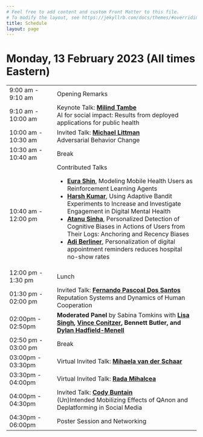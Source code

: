 ```yaml
---
# Feel free to add content and custom Front Matter to this file.
# To modify the layout, see https://jekyllrb.com/docs/themes/#overriding-theme-defaults
title: Schedule
layout: page
---
```


# Monday, 13 February 2023 (All times Eastern)
<table>
    <colgroup>
        <col width="25%" />
        <col width="75%" />
    </colgroup>
    <tbody>
        <tr>
            <td> 9:00 am - 9:10 am </td>
            <td> Opening Remarks </td>
        </tr>
        <tr>
            <td> 9:10 am - 10:00 am </td>
            <td>
                Keynote Talk: <b><a href = "https://seas.harvard.edu/person/milind-tambe">Milind Tambe</a></b> <br>
                AI for social impact: Results from deployed applications for public health
            </td>
        </tr>
        <tr>
            <td> 10:00 am - 10:30 am </td>
            <td>
                Invited Talk: <b><a href = "https://vivo.brown.edu/display/mlittman">Michael Littman</a></b> <br>
                Adversarial Behavior Change
            </td>
        </tr>
        <tr>
            <td> 10:30 am - 10:40 am </td>
            <td>
                Break
            </td>
        </tr>
        <tr>
            <td> 10:40 am - 12:00 pm </td>
            <td>
                Contributed Talks
                <ul>
                    <li> <b><a href = "https://eurashin.github.io/">Eura Shin</a></b>, Modeling Mobile Health Users as Reinforcement Learning Agents </li>
                    <li> <b><a href = "https://harsh-kumar.com/">Harsh Kumar</a></b>, Using Adaptive Bandit Experiments to Increase and Investigate Engagement in Digital Mental Health </li>
                    <li> <b><a href = "https://research.adobe.com/person/atanu-sinha/">Atanu Sinha</a></b>, Personalized Detection of Cognitive Biases in Actions of Users from Their Logs: Anchoring and Recency Biases </li>
                    <li> <b><a href = "https://www.apollo.io/people/Adi/Berliner/54a61a7574686938ac0363c2">Adi Berliner</a></b>, Personalization of digital appointment reminders reduces hospital no-show rates </li> 
                </ul>
            </td>
        </tr>
        <tr>
            <td> 12:00 pm - 1:30 pm </td>
            <td>
                Lunch
            </td>
        </tr>
        <tr>
            <td> 01:30 pm - 02:00 pm </td>
            <td>
                Invited Talk: <b><a href = "https://www.uva.nl/en/profile/p/a/f.p.santos/f.p.pascoal-dos-santos.html">Fernando Pascoal Dos Santos</a></b> <br>
                Reputation Systems and Dynamics of Human Cooperation
            </td>
        </tr>
        <tr>
            <td> 02:00pm - 02:50pm </td>
            <td>
                <b>Moderated Panel</b> by Sabina Tomkins with <b><a href = "https://people.cs.georgetown.edu/~singh/">Lisa Singh</a>, <a href = "http://www.cs.cmu.edu/~conitzer/">Vince Conitzer</a>, <a>Bennett Butler</a>, and <a href = "https://people.csail.mit.edu/dhm/">Dylan Hadfield-Menell</a></b> <br>               
            </td>
        </tr>
        <tr>
            <td> 02:50 pm - 03:00 pm </td>
            <td>
                Break
            </td>
        </tr>
        <tr>
            <td> 03:00pm - 03:30pm </td>
            <td>
                Virtual Invited Talk: <b><a href = "https://www.vanderschaar-lab.com/prof-mihaela-van-der-schaar/"> Mihaela van der Schaar</a></b> <br>
            </td>
        </tr>
        <tr>
            <td> 03:30pm - 04:00pm </td>
            <td>
                Virtual Invited Talk: <b><a href = "https://web.eecs.umich.edu/~mihalcea/">Rada Mihalcea</a></b> <br>                
            </td>
        </tr>
        <tr>
            <td> 04:00pm - 04:30pm </td>
            <td>
                Invited Talk: <b><a href = "https://ischool.umd.edu/directory/cody-buntain/">Cody Buntain</a></b> <br>
                (Un)Intended Mobilizing Effects of QAnon and Deplatforming in Social Media
            </td>
        </tr>
        <tr>
            <td> 04:30pm - 06:00pm </td>
            <td>
                Poster Session and Networking               
            </td>
        </tr>
    </tbody>
</table>
